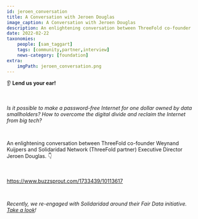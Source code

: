 ```yaml
---
id: jeroen_conversation
title: A Conversation with Jeroen Douglas
image_caption: A Conversation with Jeroen Douglas
description: An enlightening conversation between ThreeFold co-founder Weynand Kuijpers and Solidaridad Network (ThreeFold partner) Executive Director Jeroen Douglas.
date: 2022-02-22
taxonomies:
    people: [sam_taggart]
    tags: [community,partner,interview]
    news-category: [foundation]
extra:
    imgPath: jeroen_conversation.png
---
```


👂 **Lend us your ear!**

<br/>

*Is it possible to make a password-free Internet for one dollar owned by data smallholders? How to overcome the digital divide and reclaim the Internet from big tech?*

<br/>

An enlightening conversation between ThreeFold co-founder Weynand Kuijpers and Solidaridad Network (ThreeFold partner) Executive Director Jeroen Douglas. 👇

<br/>

https://www.buzzsprout.com/1733439/10113617

<br/>

*Recently, we re-engaged with Solidaridad around their Fair Data initiative. [Take a look](https://forum.threefold.io/t/solidaridad-revival/2158)!*